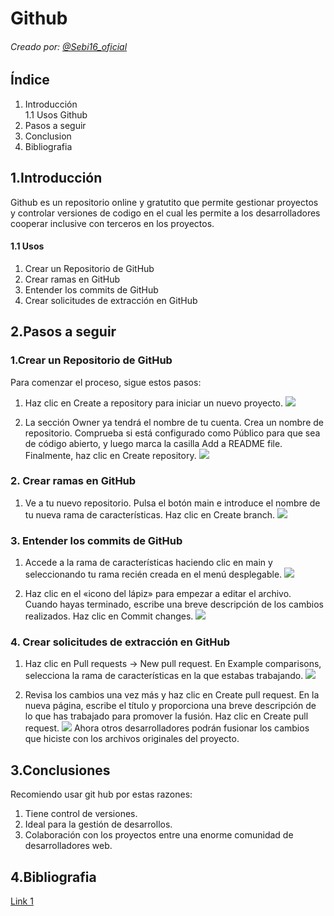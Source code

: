 # Github
###### Creado por: [@Sebi16_oficial](https://github.com/Sebi16/Portfolio_DAW/edit/main/Ejercicios/Readme.md)

## Índice

1. Introducción  
  1.1 Usos Github
2. Pasos a seguir
3. Conclusion
4. Bibliografia


## 1.Introducción

Github es un repositorio online y gratutito que permite gestionar proyectos y controlar versiones de codigo en el cual les permite a los desarrolladores cooperar inclusive con terceros en los proyectos.

#### 1.1 Usos
1. Crear un Repositorio de GitHub
2. Crear ramas en GitHub
3. Entender los commits de GitHub
4. Crear solicitudes de extracción en GitHub

## 2.Pasos a seguir

### 1.Crear un Repositorio de GitHub

Para comenzar el proceso, sigue estos pasos:
1. Haz clic en Create a repository para iniciar un nuevo proyecto.
![](https://www.hostinger.es/tutoriales/wp-content/uploads/sites/7/2019/04/create-repository-step-1-github.png)

2. La sección Owner ya tendrá el nombre de tu cuenta. Crea un nombre de repositorio. Comprueba si está configurado como Público para que sea de código abierto, y luego marca la casilla Add a README file. Finalmente, haz clic en Create repository.
![](https://www.hostinger.es/tutoriales/wp-content/uploads/sites/7/2019/04/create-repository-github.png)

### 2. Crear ramas en GitHub

1. Ve a tu nuevo repositorio. Pulsa el botón main e introduce el nombre de tu nueva rama de características. Haz clic en Create branch.
![](https://www.hostinger.es/tutoriales/wp-content/uploads/sites/7/2019/04/create-branch.png)

### 3. Entender los commits de GitHub

1. Accede a la rama de características haciendo clic en main y seleccionando tu rama recién creada en el menú desplegable.
![](https://www.hostinger.es/tutoriales/wp-content/uploads/sites/7/2019/04/commiy-changes-tep-one-github.png)

2. Haz clic en el «icono del lápiz» para empezar a editar el archivo. Cuando hayas terminado, escribe una breve descripción de los cambios realizados. Haz clic en Commit changes.
![](https://www.hostinger.es/tutoriales/wp-content/uploads/sites/7/2019/04/commit-changes-github.png)

### 4. Crear solicitudes de extracción en GitHub

1. Haz clic en Pull requests -> New pull request. En Example comparisons, selecciona la rama de características en la que estabas trabajando.
![](https://www.hostinger.es/tutoriales/wp-content/uploads/sites/7/2019/04/compare-changes-github.png)

2. Revisa los cambios una vez más y haz clic en Create pull request. En la nueva página, escribe el título y proporciona una breve descripción de lo que has trabajado para promover la fusión. Haz clic en Create pull request.
![](https://www.hostinger.es/tutoriales/wp-content/uploads/sites/7/2019/04/open-pulll-request-github.png)
Ahora otros desarrolladores podrán fusionar los cambios que hiciste con los archivos originales del proyecto.

## 3.Conclusiones
Recomiendo usar git hub por estas razones:

1. Tiene control de versiones.
2. Ideal para la gestión de desarrollos.
3. Colaboración con los proyectos entre una enorme comunidad de desarrolladores web.

## 4.Bibliografia
[Link 1](https://www.hostinger.es/tutoriales/que-es-github)
